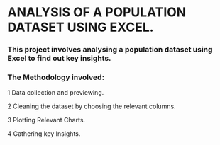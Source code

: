 # ANALYSIS OF A POPULATION DATASET USING EXCEL.

### This project involves analysing a population dataset using Excel to find out key insights. 
### The Methodology involved:

1 Data collection and previewing.

2 Cleaning the dataset by choosing the relevant columns.

3 Plotting Relevant Charts.

4 Gathering key Insights.

